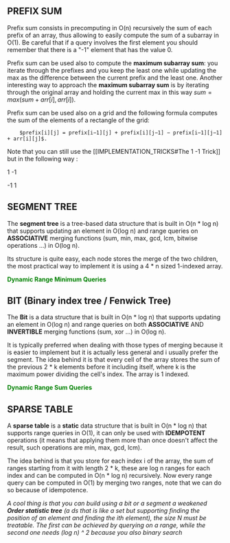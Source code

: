 ## PREFIX SUM

Prefix sum consists in precomputing in O(n) recursively the sum of each prefix of an array, thus allowing to easily compute the sum of a subarray in O(1). Be careful that if a query involves the first element you should remember that there is a "-1" element that has the value 0.

Prefix sum can be used also to compute the **maximum subarray sum**: you iterate through the prefixes and you keep the least one while updating the max as the difference between the current prefix and the least one. Another interesting way to approach the **maximum subarray sum** is by iterating through the original array and holding the current max in this way $sum = max(sum + arr[i], arr[i])$. 

Prefix sum can be used also on a grid and the following formula computes the sum of the elements of a rectangle of the grid: 

		$prefix[i][j] = ​prefix[i−1][j] + prefix[i][j−1] − prefix[i−1][j−1] + arr[i][j]​$. 
		
Note that you can still use the [[IMPLEMENTATION_TRICKS#The 1 -1 Trick]] but in the following way :

1 -1

-1 1

## SEGMENT TREE 

The **segment tree** is a tree-based data structure that is built in O(n * log n) that supports updating an element in O(log n) and range queries on **ASSOCIATIVE** merging functions (sum, min, max, gcd, lcm, bitwise operations ...) in O(log n).

Its structure is quite easy, each node stores the merge of the two children, the most practical way to implement it is using a 4 * n sized 1-indexed array.

**<span style="color: green">Dynamic Range Minimum Queries</span>**

## BIT (Binary index tree / Fenwick Tree)

The **Bit** is a data structure that is built in O(n * log n) that supports updating an element in O(log n) and range queries on both **ASSOCIATIVE** AND **INVERTIBLE** merging functions (sum, xor ...) in O(log n). 

It is typically preferred when dealing with those types of merging because it is easier to implement but it is actually less general and i usually prefer the segment. The idea behind it is that every cell of the array stores the sum of the previous 2 * k elements before it including itself, where k is the maximum power dividing the cell's index. The array is 1 indexed. 

**<span style="color: green">Dynamic Range Sum Queries</span>**

## SPARSE TABLE 

A **sparse table** is a **static** data structure that is built in O(n * log n) that supports range queries in O(1), it can only be used with **IDEMPOTENT** operations (it means that applying them more than once doesn't affect the result, such operations are min, max, gcd, lcm). 

The idea behind is that you store for each index i of the array, the sum of ranges starting from it with length 2 * k, these are log n ranges for each index and can be computed in O(n * log n) recursively. Now every range query can be computed in O(1) by merging two ranges, note that we can do so because of idempotence. 

*A cool thing is that you can build using a bit or a segment a weakened **Order statistic tree** (a ds that is like a set but supporting finding the position of an element and finding the ith element), the size N must be treatable. The first can be achieved by querying on a range, while the second one needs (log n) ^ 2 because you also binary search*